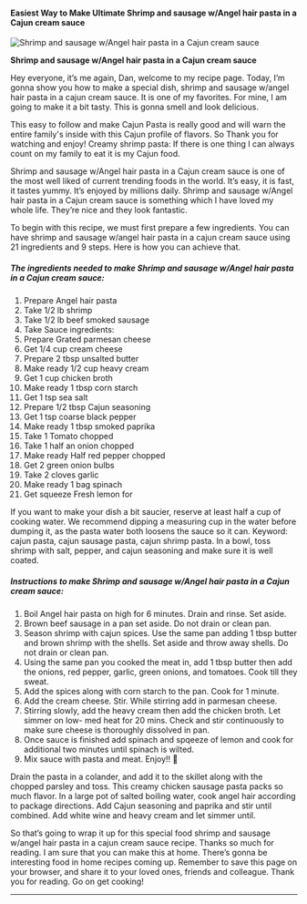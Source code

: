            

#### Easiest Way to Make Ultimate Shrimp and sausage w/Angel hair pasta in a Cajun cream sauce

![Shrimp and sausage w/Angel hair pasta in a Cajun cream sauce](https://img-global.cpcdn.com/recipes/f6bf6db433bf26e9/751x532cq70/shrimp-and-sausage-wangel-hair-pasta-in-a-cajun-cream-sauce-recipe-main-photo.jpg)

**Shrimp and sausage w/Angel hair pasta in a Cajun cream sauce**

Hey everyone, it’s me again, Dan, welcome to my recipe page. Today, I’m gonna show you how to make a special dish, shrimp and sausage w/angel hair pasta in a cajun cream sauce. It is one of my favorites. For mine, I am going to make it a bit tasty. This is gonna smell and look delicious.

This easy to follow and make Cajun Pasta is really good and will warn the entire family's inside with this Cajun profile of flavors. So Thank you for watching and enjoy! Creamy shrimp pasta: If there is one thing I can always count on my family to eat it is my Cajun food.

Shrimp and sausage w/Angel hair pasta in a Cajun cream sauce is one of the most well liked of current trending foods in the world. It’s easy, it is fast, it tastes yummy. It’s enjoyed by millions daily. Shrimp and sausage w/Angel hair pasta in a Cajun cream sauce is something which I have loved my whole life. They’re nice and they look fantastic.

To begin with this recipe, we must first prepare a few ingredients. You can have shrimp and sausage w/angel hair pasta in a cajun cream sauce using 21 ingredients and 9 steps. Here is how you can achieve that.

##### The ingredients needed to make Shrimp and sausage w/Angel hair pasta in a Cajun cream sauce:

1.  Prepare Angel hair pasta
2.  Take 1/2 lb shrimp
3.  Take 1/2 lb beef smoked sausage
4.  Take Sauce ingredients:
5.  Prepare Grated parmesan cheese
6.  Get 1/4 cup cream cheese
7.  Prepare 2 tbsp unsalted butter
8.  Make ready 1/2 cup heavy cream
9.  Get 1 cup chicken broth
10.  Make ready 1 tbsp corn starch
11.  Get 1 tsp sea salt
12.  Prepare 1/2 tbsp Cajun seasoning
13.  Get 1 tsp coarse black pepper
14.  Make ready 1 tbsp smoked paprika
15.  Take 1 Tomato chopped
16.  Take 1 half an onion chopped
17.  Make ready Half red pepper chopped
18.  Get 2 green onion bulbs
19.  Take 2 cloves garlic
20.  Make ready 1 bag spinach
21.  Get squeeze Fresh lemon for

If you want to make your dish a bit saucier, reserve at least half a cup of cooking water. We recommend dipping a measuring cup in the water before dumping it, as the pasta water both loosens the sauce so it can. Keyword: cajun pasta, cajun sausage pasta, cajun shrimp pasta. In a bowl, toss shrimp with salt, pepper, and cajun seasoning and make sure it is well coated.

##### Instructions to make Shrimp and sausage w/Angel hair pasta in a Cajun cream sauce:

1.  Boil Angel hair pasta on high for 6 minutes. Drain and rinse. Set aside.
2.  Brown beef sausage in a pan set aside. Do not drain or clean pan.
3.  Season shrimp with cajun spices. Use the same pan adding 1 tbsp butter and brown shrimp with the shells. Set aside and throw away shells. Do not drain or clean pan.
4.  Using the same pan you cooked the meat in, add 1 tbsp butter then add the onions, red pepper, garlic, green onions, and tomatoes. Cook till they sweat.
5.  Add the spices along with corn starch to the pan. Cook for 1 minute.
6.  Add the cream cheese. Stir. While stirring add in parmesan cheese.
7.  Stirring slowly, add the heavy cream then add the chicken broth. Let simmer on low- med heat for 20 mins. Check and stir continuously to make sure cheese is thoroughly dissolved in pan.
8.  Once sauce is finished add spinach and spqeeze of lemon and cook for additional two minutes until spinach is wilted.
9.  Mix sauce with pasta and meat. Enjoy!! 🤗

Drain the pasta in a colander, and add it to the skillet along with the chopped parsley and toss. This creamy chicken sausage pasta packs so much flavor. In a large pot of salted boiling water, cook angel hair according to package directions. Add Cajun seasoning and paprika and stir until combined. Add white wine and heavy cream and let simmer until.

So that’s going to wrap it up for this special food shrimp and sausage w/angel hair pasta in a cajun cream sauce recipe. Thanks so much for reading. I am sure that you can make this at home. There’s gonna be interesting food in home recipes coming up. Remember to save this page on your browser, and share it to your loved ones, friends and colleague. Thank you for reading. Go on get cooking!

* * *